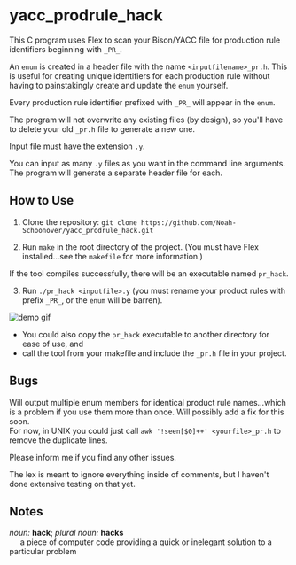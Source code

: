 # yacc_prodrule_hack

This C program uses Flex to scan your Bison/YACC file for production rule identifiers beginning with `_PR_`.

An `enum` is created in a header file with the name `<inputfilename>_pr.h`. This is useful for creating unique identifiers for each production rule without having to painstakingly create and update the `enum` yourself.

Every production rule identifier prefixed with `_PR_` will appear in the `enum`.

The program will not overwrite any existing files (by design), so you'll have to delete your old `_pr.h` file to generate a new one.

Input file must have the extension `.y`.

You can input as many `.y` files as you want in the command line arguments. The program will generate a separate header file for each.

## How to Use

1. Clone the repository:
	`git clone https://github.com/Noah-Schoonover/yacc_prodrule_hack.git`

2. Run `make` in the root directory of the project.
(You must have Flex installed...see the `makefile` for more information.)

If the tool compiles successfully, there will be an executable named `pr_hack`.

3. Run `./pr_hack <inputfile>.y` (you must rename your product rules with prefix `_PR_`, or the `enum` will be barren).

![demo gif](https://github.com/Noah-Schoonover/yacc_prodrule_hack/blob/main/demo/demo.gif)

- You could also copy the `pr_hack` executable to another directory for ease of use, and
- call the tool from your makefile and include the `_pr.h` file in your project.

## Bugs

Will output multiple enum members for identical product rule names...which is a problem if you use them more than once. Will possibly add a fix for this soon. <br>
For now, in UNIX you could just call `awk '!seen[$0]++' <yourfile>_pr.h` to remove the duplicate lines.

Please inform me if you find any other issues.

The lex is meant to ignore everything inside of comments, but I haven't done extensive testing on that yet.

## Notes

_noun:_ **hack**; _plural noun:_ **hacks**<br>
&nbsp;&nbsp;&nbsp;&nbsp; a piece of computer code providing a quick or inelegant solution to a particular problem
